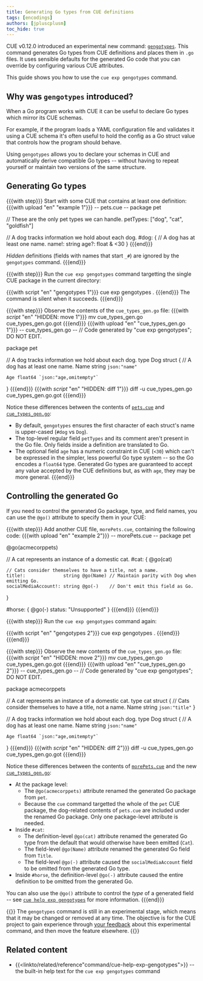 ```yaml
---
title: Generating Go types from CUE definitions
tags: [encodings]
authors: [jpluscplusm]
toc_hide: true
---
```


CUE v0.12.0 introduced an experimental new command:
[`gengotypes`]({{<relref"docs/reference/command/cue-help-exp-gengotypes">}}).
This command generates Go types from CUE definitions and places them in `.go`
files. It uses sensible defaults for the generated Go code that you can
override by configuring various CUE attributes.

This guide shows you how to use the `cue exp gengotypes` command.

## Why was `gengotypes` introduced?

When a Go program works with CUE it can be useful to declare Go types which
mirror its CUE schemas.

For example, if the program loads a YAML configuration file and validates it
using a CUE schema it's often useful to hold the config as a Go struct value
that controls how the program should behave.

Using `gengotypes` allows you to declare your schemas in CUE and automatically
derive compatible Go types -- without having to repeat yourself or maintain two
versions of the same structure.

## Generating Go types

{{{with step}}}
Start with some CUE that contains at least one definition:
{{{with upload "en" "example 1"}}}
-- pets.cue --
package pet

// These are the only pet types we can handle.
petTypes: ["dog", "cat", "goldfish"]

// A dog tracks information we hold about each dog.
#dog: {
	// A dog has at least one name.
	name!: string
	age?:  float & <30
}
{{{end}}}

*Hidden* definitions (fields with names that start `_#`) are ignored by the
`gengotypes` command.
{{{end}}}

{{{with step}}}
Run the `cue exp gengotypes` command targetting the single CUE package in the
current directory:

{{{with script "en" "gengotypes 1"}}}
cue exp gengotypes .
{{{end}}}
The command is silent when it succeeds.
{{{end}}}

{{{with step}}}
Observe the contents of the `cue_types_gen.go` file:
{{{with _script_ "en" "HIDDEN: move 1"}}}
mv cue_types_gen.go cue_types_gen.go.got
{{{end}}}
{{{with upload "en" "cue_types_gen.go 1"}}}
-- cue_types_gen.go --
// Code generated by "cue exp gengotypes"; DO NOT EDIT.

package pet

// A dog tracks information we hold about each dog.
type Dog struct {
	// A dog has at least one name.
	Name string `json:"name"`

	Age float64 `json:"age,omitempty"`
}
{{{end}}}
{{{with _script_ "en" "HIDDEN: diff 1"}}}
diff -u cue_types_gen.go cue_types_gen.go.got
{{{end}}}

Notice these differences between the contents of
[`pets.cue`](#step-1)
and
[`cue_types_gen.go`](#step-3):

- By default, `gengotypes` ensures the first character of each struct's name is
  upper-cased (`#dog` vs `Dog`).
- The top-level regular field `petTypes` and its comment aren't present in the
  Go file. Only fields inside a definition are translated to Go.
- The optional field `age` has a numeric constraint in CUE (`<30`) which can't
  be expressed in the simpler, less powerful Go type system -- so the Go
  encodes a `float64` type. Generated Go types are guaranteed to accept any
  value accepted by the CUE definitions but, as with `age`, they may be more
  general.
{{{end}}}

## Controlling the generated Go

If you need to control the generated Go package, type, and field names, you can
use the `@go()` attribute to specify them in your CUE:

{{{with step}}}
Add another CUE file, `morePets.cue`, containing the following code:
{{{with upload "en" "example 2"}}}
-- morePets.cue --
package pet

@go(acmecorppets)

// A cat represents an instance of a domestic cat.
#cat: {
	@go(cat)

	// Cats consider themselves to have a title, not a name.
	title!:              string @go(Name) // Maintain parity with Dog when emitting Go.
	socialMediaAccount!: string @go(-)    // Don't emit this field as Go.
}

#horse: {
	@go(-)
	status: "Unsupported"
}
{{{end}}}
{{{end}}}

{{{with step}}}
Run the `cue exp gengotypes` command again:

{{{with script "en" "gengotypes 2"}}}
cue exp gengotypes .
{{{end}}}
{{{end}}}

{{{with step}}}
Observe the new contents of the `cue_types_gen.go` file:
{{{with _script_ "en" "HIDDEN: move 2"}}}
mv cue_types_gen.go cue_types_gen.go.got
{{{end}}}
{{{with upload "en" "cue_types_gen.go 2"}}}
-- cue_types_gen.go --
// Code generated by "cue exp gengotypes"; DO NOT EDIT.

package acmecorppets

// A cat represents an instance of a domestic cat.
type cat struct {
	// Cats consider themselves to have a title, not a name.
	Name string `json:"title"`
}

// A dog tracks information we hold about each dog.
type Dog struct {
	// A dog has at least one name.
	Name string `json:"name"`

	Age float64 `json:"age,omitempty"`
}
{{{end}}}
{{{with _script_ "en" "HIDDEN: diff 2"}}}
diff -u cue_types_gen.go cue_types_gen.go.got
{{{end}}}

Notice these differences between the contents of
[`morePets.cue`](#step-4)
and the new
[`cue_types_gen.go`](#step-6):

- At the package level:
  - The `@go(acmecorppets)` attribute renamed the generated Go package from
    `pet`.
  - Because the `cue` command targetted the whole of the `pet` CUE package, the
    dog-related contents of `pets.cue` are included under the renamed Go
    package. Only one package-level attribute is needed.
- Inside `#cat`:
  - The definition-level `@go(cat)` attribute renamed the generated
    Go type from the default that would otherwise have been emitted (`Cat`).
  - The field-level `@go(Name)` attribute renamed the generated Go field from
    `Title`.
  - The field-level `@go(-)` attribute caused the `socialMediaAccount` field to
    be omitted from the generated Go type.
- Inside `#horse`, the definition-level `@go(-)` attribute caused the entire
  definition to be omitted from the generated Go.

You can also use the `@go()` attribute to control the *type* of a generated
field -- see
[`cue help exp gengotypes`]({{<relref"docs/reference/command/cue-help-exp-gengotypes">}})
for more information.
{{{end}}}

{{<warning>}}
The `gengotypes` command is still in an experimental stage, which means that it
may be changed or removed at any time. The objective is for the CUE project to
gain experience through [your feedback]({{<relref"/community">}}) about this
experimental command, and then move the feature elsewhere.
{{</warning>}}

## Related content

- {{<linkto/related/reference"command/cue-help-exp-gengotypes">}} --
  the built-in help text for the `cue exp gengotypes` command

